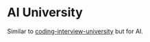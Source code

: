 # AI University

Similar to [coding-interview-university](https://github.com/jwasham/coding-interview-university) but for AI.
